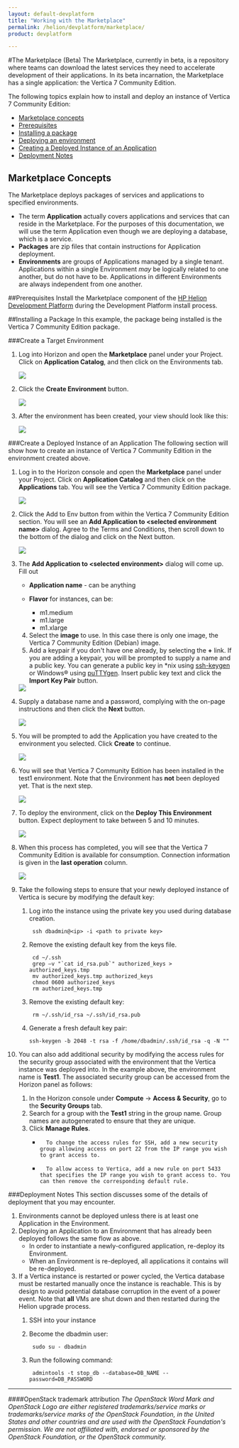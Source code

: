 ```yaml
---
layout: default-devplatform
title: "Working with the Marketplace"
permalink: /helion/devplatform/marketplace/
product: devplatform

---
```

<!--UNDER REVISION-->
#The Marketplace (Beta)
The Marketplace, currently in beta, is a repository where teams can download the latest services they need to accelerate development of their applications. In its beta incarnation, the Marketplace has a single application: the Vertica 7 Community Edition. 

The following topics explain how to install and deploy an instance of Vertica 7 Community Edition:

- [Marketplace concepts](#concepts)
- [Prerequisites](#prereq)
- [Installing a package](#install)
- [Deploying an environment](#create)
- [Creating a Deployed Instance of an Application](#deploy)
- [Deployment Notes](#notes)

## <a name="concepts"></a>Marketplace Concepts
The Marketplace deploys packages of services and applications to specified environments. 

- The term **Application** actually covers applications and services that can reside in the Marketplace. For the purposes of this documentation, we will use the term Application even though we are deploying a database, which is a service. 
- **Packages** are zip files that contain instructions for Application deployment.
- **Environments** are groups of Applications managed by a single tenant. Applications within a single Environment *may* be logically related to one another, but do not have to be.  Applications in different Environments are always independent from one another. 

##<a name="prereq"></a>Prerequisites
Install the Marketplace component of the [HP Helion Development Platform](/helion/devplatform/install/) during the Development Platform install process.

##<a name="install"></a>Installing a Package
In this example, the package being installed is the Vertica 7 Community Edition package. 

###<a name="create"></a>Create a Target Environment
1. Log into Horizon and open the **Marketplace** panel under your Project. Click on **Application Catalog**, and then click on the Environments tab. 
 

	<img src="media/marketplace1.png"/>

1. Click the **Create Environment** button.  

	<img src="media/marketplace2.png"/>

1. After the environment has been created, your view should look like this:

	<img src="media/marketplace3.png"/>
 

###<a name="deploy"></a>Create a Deployed Instance of an Application
The following section will show how to create an instance of Vertica 7 Community Edition in the environment created above.

1. Log in to the Horizon console and open the **Marketplace** panel under your Project. Click on **Application Catalog** and then click on the **Applications** tab. You will see the Vertica 7 Community Edition package.
 
	<img src="media/marketplace4.png"/>


1. Click the Add to Env button from within the Vertica 7 Community Edition section. You will see an **Add Application to &lt;selected environment name&gt;** dialog. Agree to the Terms and Conditions, then scroll down to the bottom of the dialog and click on the Next button.


	<img src="media/marketplace5.png"/>


1. The **Add Application to &lt;selected environment&gt;** dialog will come up. Fill out
	- **Application name** - can be anything
	
	- **Flavor** for instances, can be:
		- m1.medium
		- m1.large
		- m1.xlarge
	4. Select the **image** to use. In this case there is only one image, the Vertica 7 Community Edition (Debian) image. 
	5. Add a keypair if you don't have one already, by selecting the **+** link. If you are adding a keypair, you will be prompted to supply a name and a public key. You can generate a public key in &#42;nix using <a href="http://linux.die.net/man/1/ssh-keygen">ssh-keygen</a> or Windows&reg; using <a href="http://the.earth.li/~sgtatham/putty/0.63/htmldoc/Chapter8.html#pubkey-puttygen">puTTYgen</a>. Insert public key text and click the **Import Key Pair** button.

	<img src="media/marketplace6.png"/>
 
4. Supply a database name and a password, complying with the on-page instructions and then click the **Next** button.

	<img src="media/marketplace7.png"/>

1. You will be prompted to add the Application you have created to the environment you selected. Click **Create** to continue. 
 
	<img src="media/marketplace8.png"/>


1. You will see that Vertica 7 Community Edition has been installed in the test1 environment. Note that the Environment has **not** been deployed yet. That is the next step.

	<img src="media/marketplace9.png"/>

1. To deploy the environment, click on the  **Deploy This Environment** button. Expect deployment to take between 5 and 10 minutes. 

	<img src="media/marketplace10.png"/>

1. When this process has completed, you will see that the Vertica 7 Community Edition is available for consumption. Connection information is given in the **last operation** column.

	<img src="media/marketplace11.png"/>
1. Take the following steps to ensure that your newly deployed instance of Vertica is secure by modifying the default key:
	1. Log into the instance using the private key you used during database creation.
	
			ssh dbadmin@<ip> -i <path to private key>
	3. Remove the existing default key from the keys file.
	 
			cd ~/.ssh
			grep –v "`cat id_rsa.pub`" authorized_keys > authorized_keys.tmp
			mv authorized_keys.tmp authorized_keys
			chmod 0600 authorized_keys
			rm authorized_keys.tmp
	9. Remove the existing default key:
			
			rm ~/.ssh/id_rsa ~/.ssh/id_rsa.pub

	11. Generate a fresh default key pair:

			ssh-keygen -b 2048 -t rsa -f /home/dbadmin/.ssh/id_rsa -q -N ""

10.	You can also add additional security by modifying the access rules for the security group associated with the environment that the Vertica instance was deployed into. In the example above, the environment name is **Test1**. The associated security group can be accessed from the Horizon panel as follows:
	1.	In the Horizon console under **Compute** -> **Access & Security**, go to the **Security Groups** tab.
	2.	Search for a group with the **Test1** string in the group name. Group names are autogenerated to ensure that they are unique.
	3.	Click **Manage Rules**.
		- 		To change the access rules for SSH, add a new security group allowing access on port 22 from the IP range you wish to grant access to.
		- 		To allow access to Vertica, add a new rule on port 5433 that specifies the IP range you wish to grant access to. You can then remove the corresponding default rule.
 

###<a name="notes"></a>Deployment Notes
This section discusses some of the details of deployment that you may encounter.

1. Environments cannot be deployed unless there is at least one Application in the Environment. 
2. Deploying an Application to an Environment that has already been deployed follows the same flow as above.
	- In order to instantiate a newly-configured application, re-deploy its Environment.
	- When an Environment is re-deployed, all applications it contains will be re-deployed. 
3. If a Vertica instance is restarted or power cycled, the Vertica database must be restarted manually once the instance is reachable. This is by design to avoid potential database corruption in the event of a power event. Note that **all** VMs are shut down and then restarted during the Helion upgrade process. 
	1. SSH into your instance
	1. Become the dbadmin user:

 			sudo su - dbadmin
	  
	1. Run the following command:
	 
			admintools -t stop_db --database=DB_NAME --password=DB_PASSWORD

 ----
####OpenStack trademark attribution
*The OpenStack Word Mark and OpenStack Logo are either registered trademarks/service marks or trademarks/service marks of the OpenStack Foundation, in the United States and other countries and are used with the OpenStack Foundation's permission. We are not affiliated with, endorsed or sponsored by the OpenStack Foundation, or the OpenStack community.*


